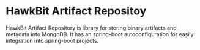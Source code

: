 # HawkBit Artifact Repositoy
HawkBit Artifact Repository is library for storing binary artifacts and metadata into MongoDB.
It has an spring-boot autoconfiguration for easily integration into spring-boot projects. 
